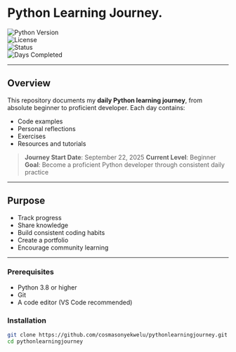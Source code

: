 # Python Learning Journey.

![Python Version](https://img.shields.io/badge/python-3.8+-blue.svg)  
![License](https://img.shields.io/badge/license-MIT-green.svg)  
![Status](https://img.shields.io/badge/status-active-brightgreen.svg)  
![Days Completed](https://img.shields.io/badge/days-8-orange.svg)

---

## Overview

This repository documents my **daily Python learning journey**, from absolute beginner to proficient developer. Each day contains:

- Code examples
- Personal reflections
- Exercises
- Resources and tutorials

> **Journey Start Date**: September 22, 2025
> **Current Level**: Beginner  
> **Goal**: Become a proficient Python developer through consistent daily practice

---

## Purpose

- Track progress
- Share knowledge
- Build consistent coding habits
- Create a portfolio
- Encourage community learning

---

### Prerequisites

- Python 3.8 or higher
- Git
- A code editor (VS Code recommended)

### Installation

```bash
git clone https://github.com/cosmasonyekwelu/pythonlearningjourney.git
cd pythonlearningjourney

```
